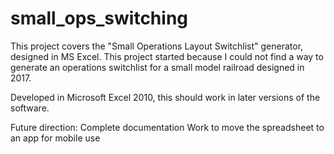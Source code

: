 # small_ops_switching
This project covers the "Small Operations Layout Switchlist" generator, designed in MS Excel. This project started because I could not find a way to generate an operations switchlist for a small model railroad designed in 2017.

Developed in Microsoft Excel 2010, this should work in later versions of the software.

Future direction:
Complete documentation
Work to move the spreadsheet to an app for mobile use
